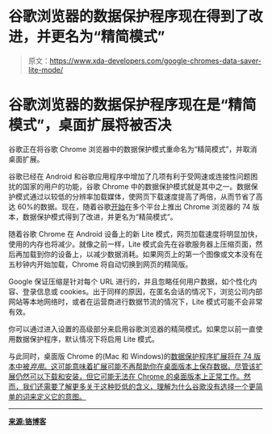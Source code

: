 # 谷歌浏览器的数据保护程序现在得到了改进，并更名为“精简模式”

> 原文：<https://www.xda-developers.com/google-chromes-data-saver-lite-mode/>

# 谷歌浏览器的数据保护程序现在是“精简模式”，桌面扩展将被否决

谷歌正在将谷歌 Chrome 浏览器中的数据保护模式重命名为“精简模式”，并取消桌面扩展。

谷歌已经在 Android 和谷歌应用程序中增加了几项有利于受网速或连接性问题困扰的国家的用户的功能，谷歌 Chrome 中的数据保护模式就是其中之一。数据保护模式通过以较低的分辨率加载媒体，使网页下载速度提高了两倍，从而节省了高达 60%的数据。现在，随着谷歌[开始](https://chromereleases.googleblog.com/2019/04/stable-channel-update-for-desktop_23.html)在多个平台上推出 Chrome 浏览器的 74 版本，数据保护模式得到了改进，并更名为“精简模式”。

随着谷歌 Chrome 在 Android 设备上的新 Lite 模式，网页加载速度将明显加快，使用的内存也将减少。就像之前一样，Lite 模式会先在谷歌服务器上压缩页面，然后再加载到你的设备上，以减少数据消耗。如果网页上的第一个图像或文本没有在五秒钟内开始加载，Chrome 将自动切换到网页的精简版。

Google 保证压缩是针对每个 URL 进行的，并且忽略任何用户数据，如个性化内容、登录信息或 cookies。出于同样的原因，在匿名会话的情况下，浏览公司内部网站等本地网络时，或者在运营商进行数据节流的情况下，Lite 模式可能不会非常有效。

你可以通过进入设置的高级部分来启用谷歌浏览器的精简模式。如果您以前一直使用数据保护程序，默认情况下将启用 Lite 模式。

与此同时，桌面版 Chrome 的(Mac 和 Windows)的[数据保护程序扩展将在 74 版本中被*弃用*。这可能意味着扩展可能不再帮助你在桌面版本上保存数据。尽管该扩展仍然可以下载和安装，但它可能无法在 Chrome 的桌面版本上正常工作。然而，我们还需要了解更多关于这种贬低的含义，理解为什么谷歌没有选择一个更简单的词来定义它的意图。](https://chrome.google.com/webstore/detail/data-saver/pfmgfdlgomnbgkofeojodiodmgpgmkac)

* * *

[**来源:铬博客**](https://blog.chromium.org/2019/04/data-saver-is-now-lite-mode.html)